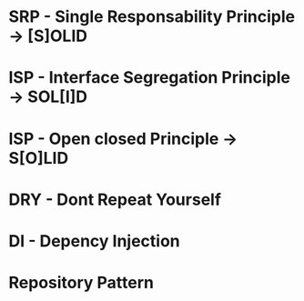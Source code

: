 # SRP - Single Responsability Principle -> [S]OLID

# ISP - Interface Segregation Principle -> SOL[I]D

# ISP - Open closed Principle -> S[O]LID

# DRY - Dont Repeat Yourself

# DI - Depency Injection

# Repository Pattern
